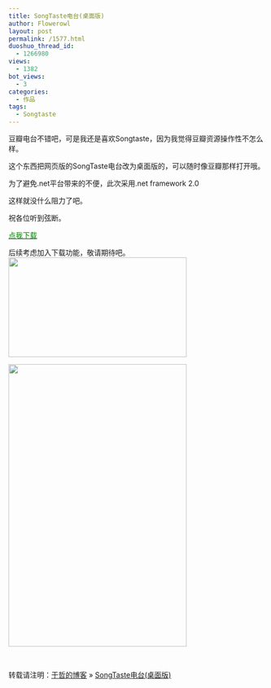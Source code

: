```yaml
---
title: SongTaste电台(桌面版)
author: Flowerowl
layout: post
permalink: /1577.html
duoshuo_thread_id:
  - 1266980
views:
  - 1382
bot_views:
  - 3
categories:
  - 作品
tags:
  - Songtaste
---
```

豆瓣电台不错吧，可是我还是喜欢Songtaste，因为我觉得豆瓣资源操作性不怎么样。

这个东西把网页版的SongTaste电台改为桌面版的，可以随时像豆瓣那样打开哦。

为了避免.net平台带来的不便，此次采用.net framework 2.0

这样就没什么阻力了吧。

祝各位听到弦断。

<span style="color: #008000;"><a href="http://dl.dbank.com/c0ehjgcwvr" target="_blank"><span style="color: #008000;">点我下载</span></a> </span>

后续考虑加入下载功能，敬请期待吧。  
[<img class="size-full wp-image-1579 aligncenter" title="songtaste" src="http://lazynight.me/wp-content/uploads/2012/03/songtaste.gif" alt="" width="350" height="196" />][1]

[<img class="size-full wp-image-1578 aligncenter" title="songtastelrc" src="http://lazynight.me/wp-content/uploads/2012/03/songtastelrc.gif" alt="" width="350" height="555" />][2]

<span style="color: #008000;"><a href="http://dl.dbank.com/c0ehjgcwvr" target="_blank"><span style="color: #008000;"><br /> </span></a></span>

转载请注明：[于哲的博客][3] &raquo; [SongTaste电台(桌面版)][4]

 [1]: http://lazynight.me/wp-content/uploads/2012/03/songtaste.gif
 [2]: http://lazynight.me/wp-content/uploads/2012/03/songtastelrc.gif
 [3]: http://lazynight.me
 [4]: http://lazynight.me/1577.html